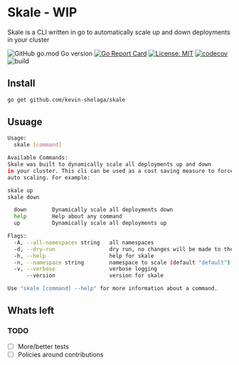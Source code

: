 # Skale - WIP

Skale is a CLI written in go to automatically scale up and down deployments in your cluster

![GitHub go.mod Go version](https://img.shields.io/github/go-mod/go-version/kevin-shelaga/skale)
[![Go Report Card](https://goreportcard.com/badge/github.com/kevin-shelaga/cronjob-cleaner)](https://goreportcard.com/report/github.com/kevin-shelaga/skale)
[![License: MIT](https://img.shields.io/badge/License-MIT-yellow.svg)](https://opensource.org/licenses/Apache)
[![codecov](https://codecov.io/gh/kevin-shelaga/skale/branch/main/graph/badge.svg?token=SY9DP3GBB8)](https://codecov.io/gh/kevin-shelaga/skale)
![build](https://github.com/kevin-shelaga/skale/workflows/build/badge.svg)

## Install

```sh
go get github.com/kevin-shelaga/skale
```

## Usuage

```sh
Usage:
  skale [command]

Available Commands:
Skale was built to dynamically scale all deployments up and down
in your cluster. This cli can be used as a cost saving measure to force cluster 
auto scaling. For example:

skale up
skale down

  down        Dynamically scale all deployments down
  help        Help about any command
  up          Dynamically scale all deployments up

Flags:
  -A, --all-namespaces string   all namespaces
  -d, --dry-run                 dry run, no changes will be made to the cluster
  -h, --help                    help for skale
  -n, --namespace string        namespace to scale (default "default")
  -v, --verbose                 verbose logging
      --version                 version for skale

Use "skale [command] --help" for more information about a command.
```

## Whats left

### TODO

- [ ] More/better tests
- [ ] Policies around contributions
